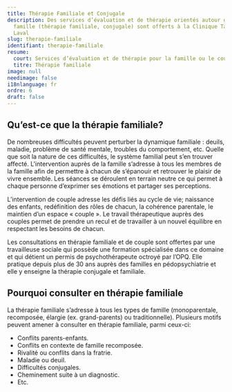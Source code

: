 ```yaml
---
title: Thérapie Familiale et Conjugale
description: Des services d’évaluation et de thérapie orientés autour de la
  famille (thérapie familiale, conjugale) sont offerts à la Clinique Tandem à
  Laval
slug: therapie-familiale
identifiant: therapie-familiale
resume:
  court: Services d’évaluation et de thérapie pour la famille ou le couple
  titre: Thérapie familiale
image: null
needimage: false
i18nlanguage: fr
ordre: 6
draft: false
---
```

## Qu’est-ce que la thérapie familiale?

De nombreuses difficultés peuvent perturber la dynamique familiale : deuils, maladie, problème de santé mentale, troubles du comportement, etc. Quelle que soit la nature de ces difficultés, le système familial peut s’en trouver affecté. L'intervention auprès de la famille s’adresse à tous les membres de la famille afin de permettre à chacun de s’épanouir et retrouver le plaisir de vivre ensemble. Les séances se déroulent en terrain neutre ce qui permet à chaque personne d’exprimer ses émotions et partager ses perceptions.

L’intervention de couple adresse les défis liés au cycle de vie; naissance des enfants, redéfinition des rôles de chacun, la cohérence parentale, le maintien d’un espace « couple ». Le travail thérapeutique auprès des couples permet de prendre un recul et de travailler à un nouvel équilibre en respectant les besoins de chacun.

Les consultations en thérapie familiale et de couple sont offertes par une travailleuse sociale qui possède une formation spécialisée dans ce domaine et qui détient un permis de psychothérapeute octroyé par l’OPQ. Elle pratique depuis plus de 30 ans auprès des familles en pédopsychiatrie et elle y enseigne la thérapie conjugale et familiale. 

## Pourquoi consulter en thérapie familiale

La thérapie familiale s’adresse à tous les types de famille (monoparentale, recomposée, élargie (ex. grand-parents) ou traditionnelle). Plusieurs motifs peuvent amener à consulter en thérapie familiale, parmi ceux-ci:

* Conflits parents-enfants.
* Conflits en contexte de famille recomposée.
* Rivalité ou conflits dans la fratrie.
* Maladie ou deuil.
* Difficultés conjugales.
* Cheminement suite à un diagnostic.
* Etc.